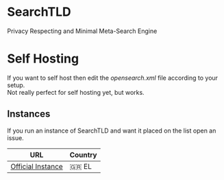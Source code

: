 # SearchTLD
Privacy Respecting and Minimal Meta-Search Engine

# Self Hosting
If you want to self host then edit the *opensearch.xml* file according to your setup. <br/>
Not really perfect for self hosting yet, but works.

## Instances

If you run an instance of SearchTLD and want it placed on the list open an issue.

| URL | Country |
| --- | --- |
| [Official Instance](https://search.schizo.gr) | 🇬🇷 EL |
